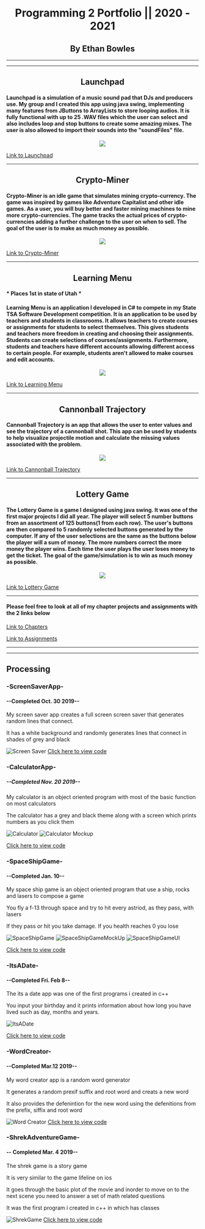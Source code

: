 <h1 align="center">Programming 2 Portfolio || 2020 - 2021</h1>
<h2 align="center">By Ethan Bowles</h2>

___
___
<h2 align="center">Launchpad</h2>

#### Launchpad is a simulation of a music sound pad that DJs and producers use. My group and I created this app using java swing, implementing many features from JButtons to ArrayLists to store looping audios. It is fully functional with up to 25 .WAV files which the user can select and also includes loop and stop buttons to create some amazing mixes. The user is also allowed to import their sounds into the "soundFiles" file. 
<p align="center">
  <img src="Launchpad/CONTENTS/background.png" />
</p>

[Link to Launchpad](Launchpad)

___
<h2 align="center">Crypto-Miner</h2>

#### Crypto-Miner is an idle game that simulates mining crypto-currency. The game was inspired by games like Adventure Capitalist and other idle games. As a user, you will buy better and faster mining machines to mine more crypto-currencies. The game tracks the actual prices of crypto-currencies adding a further challenge to the user on when to sell. The goal of the user is to make as much money as possible. 
<p align="center">
  <img src="CryptoMiner/CONTENTS/CryptoMinerLogo.draw.png" />
</p>

[Link to Crypto-Miner](CryptoMiner)

___
<h2 align="center">Learning Menu</h2>

#### * Places 1st in state of Utah *
#### Learning Menu is an application I developed in C# to compete in my State TSA Software Development competition. It is an application to be used by teachers and students in classrooms. It allows teachers to create courses or assignments for students to select themselves. This gives students and teachers more freedom in creating and choosing their assignments. Students can create selections of courses/assignments. Furthermore, students and teachers have different accounts allowing different access to certain people. For example, students aren't allowed to make courses and edit accounts. 
<p align="center">
  <img src="LearningMenu/CONTENTS/LearningMenu.png" />
</p>

[Link to Learning Menu](LearningMenu)

___
<h2 align="center">Cannonball Trajectory</h2>

#### Cannonball Trajectory is an app that allows the user to enter values and see the trajectory of a cannonball shot. This app can be used by students to help visualize projectile motion and calculate the missing values associated with the problem.

<p align="center">
  <img src="Cannon/CONTENTS/Cannonball.png" />
</p>

[Link to Cannonball Trajectory](Cannon)

___
<h2 align="center">Lottery Game</h2>

#### The Lottery Game is a game I designed using java swing. It was one of the first major projects I did all year. The player will select 5 number buttons from an assortment of 125 buttons(1 from each row). The user's buttons are then compared to 5 randomly selected buttons generated by the computer. If any of the user selections are the same as the buttons below the player will a sum of money. The more numbers correct the more money the player wins. Each time the user plays the user loses money to get the ticket. The goal of the game/simulation is to win as much money as possible.

<p align="center">
  <img src="LotteryGame/CONTENTS/Lottery.png" />
</p>

[Link to Lottery Game](LotteryGame)

___
#### Please feel free to look at all of my chapter projects and assignments with the 2 links below
[Link to Chapters](ChapterProjects?raw=true)

[Link to Assignments](Classwork?raw=true)

___
___

## Processing
### -ScreenSaverApp-
#### --Completed Oct. 30 2019--
My screen saver app creates a full screen screen saver that generates random lines that connect.

It has a white background and randomly generates lines that connect in shades of grey and black

![Screen Saver](https://github.com/ethanbowles03/Programming-Portfolio/blob/master/Images/screenSaver.png?raw=true)
[Click here to view code](https://github.com/ethanbowles03/Programming-Portfolio/blob/master/Screen/screenSaverApp.zip)

### -CalculatorApp-
##### --Completed Nov. 20 2019--
My calculator is an object oriented program with most of the basic function on most calculators

The calculator has a grey and black theme along with a screen which prints numbers as you click them

![Calculator](https://github.com/ethanbowles03/2019ProgrammmingPortfolio/blob/master/Images/calc1.png?raw=true)
![Calculator Mockup](https://github.com/ethanbowles03/Programming-Portfolio/blob/master/Images/calcMock.jpg?raw=true)

[Click here to view code](https://github.com/ethanbowles03/Programming-Portfolio/blob/master/Calc/calculatorApp.zip)

### -SpaceShipGame-
#### --Completed Jan. 10--
My space ship game is an object oriented program that use a ship, rocks and lasers to compose a game

You fly a f-13 through space and try to hit every astriod, as they pass, with lasers

If they pass or hit you take damage. If you health reaches 0 you lose

![SpaceShipGame](https://github.com/ethanbowles03/Programming-Portfolio/blob/master/Images/SpaceShip.png?raw=true)
![SpaceShipGameMockUp](https://github.com/ethanbowles03/Programming-Portfolio/blob/master/Images/MockUp.png?raw=true)
![SpaceShipGameUI](https://github.com/ethanbowles03/Programming-Portfolio/blob/master/Images/SpaceShip%20GameUI.jpg?raw=true)

[Click here to view code](https://github.com/ethanbowles03/Programming-Portfolio/blob/master/SpaceGame/spaceShipGame.zip)

### -ItsADate-
#### --Completed Fri. Feb 8--
The its a date app was one of the first programs i created in c++

You input your birthday and it prints information about how long you have lived such as day, months and years.

![ItsADate](https://github.com/ethanbowles03/Programming-Portfolio/blob/master/Images/ItsADate.png?raw=true)

[Click here to view code](https://github.com/ethanbowles03/Programming-Portfolio/blob/master/ItsADate/date.cpp)

### -WordCreator-
#### --Completed Mar.12 2019--
My word creator app is a random word generator

It generates a random prexif suffix and root word and creats a new word

It also provides the defenintion for the new word using the defenitions from the prefix, siffix and root word

![Word Creator](https://github.com/ethanbowles03/Programming-Portfolio/blob/master/Images/WordCreator.png?raw=true)
 [Click here to view code](https://github.com/ethanbowles03/Programming-Portfolio/tree/master/WordCreator/Word%20Creator%20Group%201)

### -ShrekAdventureGame-
#### -- Completed Mar. 4 2019--

The shrek game is a story game

It is very similar to the game lifeline on ios

It goes through the basic plot of the movie and inorder to move on to the next scene you need to answer a set of math related questions

It was the first program i created in c++ in which has classes

![ShrekGame](https://github.com/ethanbowles03/Programming-Portfolio/blob/master/Images/Shrek.png?raw=true)
[Click here to view code](https://github.com/ethanbowles03/Programming-Portfolio/tree/master/ShrekAdveture/Shrek%20Adventure)
